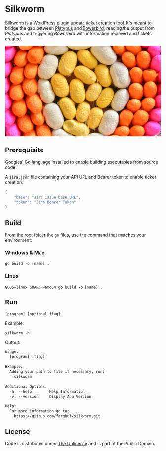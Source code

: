 # Silkworm

Silkworm is a WordPress plugin update ticket creation tool. It's meant to bridge the gap between [Platypus](https://github.com/farghul/platypus.git) and [Bowerbird](https://github.com/farghul/bowerbird.git), reading the output from *Platypus* and triggering *Bowerbird* with information recieved and tickets created.

![Silkworm](cocoons.webp)

## Prerequisite

Googles' [Go language](https://go.dev) installed to enable building executables from source code.

A `jira.json` file containing your API URL and Bearer token to enable ticket creation:

``` go
{
    "base": "Jira Issue base URL",
    "token": "Jira Bearer Token"
}
```

## Build

From the root folder the `go` files, use the command that matches your environment:

### Windows & Mac

``` console
go build -o [name] .
```

### Linux

``` console
GOOS=linux GOARCH=amd64 go build -o [name] .
```

## Run

``` console
[program] [optional flag]
```

Example:

``` console
silkworm -h
```

Output:

``` console
Usage:
  [program] [flag]

Example:
  Adding your path to file if necessary, run:
    silkworm

Additional Options:
  -h, --help 		Help Information
  -v, --version 	Display App Version

Help:
  For more information go to:
    https://github.com/farghul/silkworm.git
```

## License

Code is distributed under [The Unlicense](https://github.com/farghul/silkworm/blob/main/LICENSE.md) and is part of the Public Domain.
